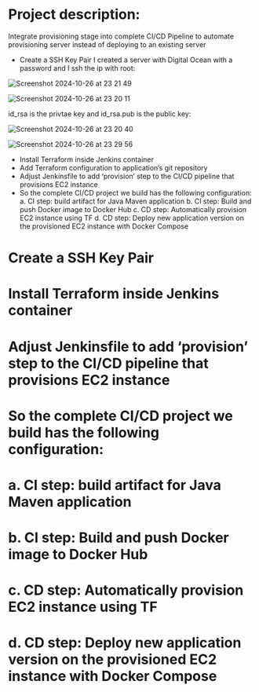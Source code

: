 # Project description:
Integrate provisioning stage into complete CI/CD Pipeline to automate provisioning  server instead of deploying to an existing server
-	Create a SSH Key Pair
I created a server with Digital Ocean with a password and I ssh the ip with root:

![Screenshot 2024-10-26 at 23 21 49](https://github.com/user-attachments/assets/b7cd4f7e-2172-4397-9911-d1c0c4f1fca8)

![Screenshot 2024-10-26 at 23 20 11](https://github.com/user-attachments/assets/336db8c4-4ff0-417c-9f9b-e6b857624da0)

id_rsa is the privtae key and id_rsa.pub is the public key:

![Screenshot 2024-10-26 at 23 20 40](https://github.com/user-attachments/assets/4c551bb6-7d5a-4e9b-8f10-6bdc5fa00c52)


![Screenshot 2024-10-26 at 23 29 56](https://github.com/user-attachments/assets/d42e6a2f-cf0f-49df-a387-e840eee1b35f)

-	Install Terraform inside Jenkins container
-	Add Terraform configuration to application’s git repository
-	Adjust Jenkinsfile to add ‘provision’ step to the CI/CD pipeline that provisions EC2 instance
-	So the complete CI/CD project we build has the following configuration:
a.	CI step: build artifact for Java Maven application
b.	CI step: Build and push Docker image to Docker Hub
c.	CD step: Automatically provision EC2 instance using TF
d.	CD step: Deploy new application version on the provisioned EC2 instance with Docker Compose

# Create a SSH Key Pair

# Install Terraform inside Jenkins container

# Adjust Jenkinsfile to add ‘provision’ step to the CI/CD pipeline that provisions EC2 instance


# So the complete CI/CD project we build has the following configuration:
# a.	CI step: build artifact for Java Maven application
# b.	CI step: Build and push Docker image to Docker Hub
# c.	CD step: Automatically provision EC2 instance using TF
# d.	CD step: Deploy new application version on the provisioned EC2 instance with Docker Compose
